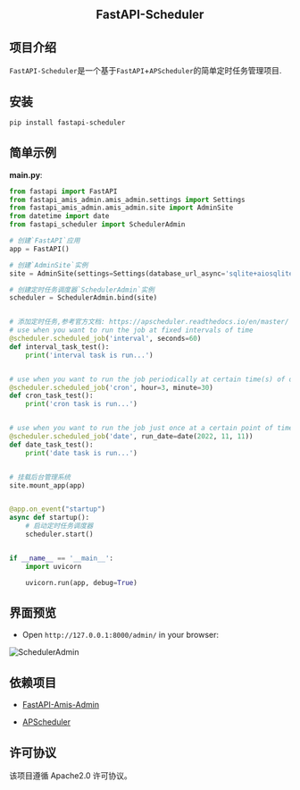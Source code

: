 <h2 align="center">
  FastAPI-Scheduler
</h2>

## 项目介绍

`FastAPI-Scheduler`是一个基于`FastAPI`+`APScheduler`的简单定时任务管理项目.

## 安装

```bash
pip install fastapi-scheduler
```

## 简单示例

**main.py**:

```python
from fastapi import FastAPI
from fastapi_amis_admin.amis_admin.settings import Settings
from fastapi_amis_admin.amis_admin.site import AdminSite
from datetime import date
from fastapi_scheduler import SchedulerAdmin

# 创建`FastAPI`应用
app = FastAPI()

# 创建`AdminSite`实例
site = AdminSite(settings=Settings(database_url_async='sqlite+aiosqlite:///admisadmin.db'))

# 创建定时任务调度器`SchedulerAdmin`实例
scheduler = SchedulerAdmin.bind(site)


# 添加定时任务,参考官方文档: https://apscheduler.readthedocs.io/en/master/
# use when you want to run the job at fixed intervals of time
@scheduler.scheduled_job('interval', seconds=60)
def interval_task_test():
    print('interval task is run...')


# use when you want to run the job periodically at certain time(s) of day
@scheduler.scheduled_job('cron', hour=3, minute=30)
def cron_task_test():
    print('cron task is run...')


# use when you want to run the job just once at a certain point of time
@scheduler.scheduled_job('date', run_date=date(2022, 11, 11))
def date_task_test():
    print('date task is run...')


# 挂载后台管理系统
site.mount_app(app)


@app.on_event("startup")
async def startup():
    # 启动定时任务调度器
    scheduler.start()


if __name__ == '__main__':
    import uvicorn

    uvicorn.run(app, debug=True)
```
## 界面预览

- Open `http://127.0.0.1:8000/admin/` in your browser:

![SchedulerAdmin](https://s2.loli.net/2022/05/10/QEtCLsWi1389BKH.png)

## 依赖项目

- [FastAPI-Amis-Admin](https://docs.amis.work/)

- [APScheduler](https://apscheduler.readthedocs.io/en/master/)

## 许可协议

该项目遵循 Apache2.0 许可协议。
